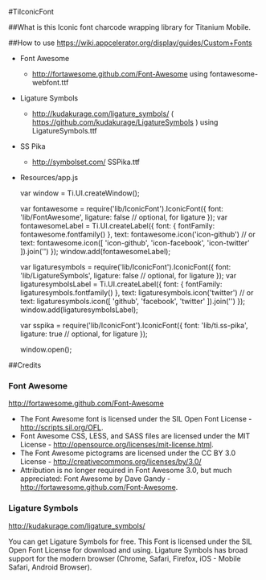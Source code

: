 #TiIconicFont

##What is this
Iconic font charcode wrapping library for Titanium Mobile.

##How to use
https://wiki.appcelerator.org/display/guides/Custom+Fonts

* Font Awesome
    * http://fortawesome.github.com/Font-Awesome using fontawesome-webfont.ttf
* Ligature Symbols
    * http://kudakurage.com/ligature_symbols/ ( https://github.com/kudakurage/LigatureSymbols ) using LigatureSymbols.ttf
* SS Pika
    * http://symbolset.com/ SSPika.ttf
* Resources/app.js

    var window = Ti.UI.createWindow();

    var fontawesome = require('lib/IconicFont').IconicFont({
        font: 'lib/FontAwesome',
        ligature: false // optional, for ligature
    });
    var fontawesomeLabel = Ti.UI.createLabel({
        font: { fontFamily: fontawesome.fontfamily() },
        text: fontawesome.icon('icon-github') // or text: fontawesome.icon([ 'icon-github', 'icon-facebook', 'icon-twitter' ]).join('')
    });
    window.add(fontawesomeLabel);

    var ligaturesymbols = require('lib/IconicFont').IconicFont({
        font: 'lib/LigatureSymbols',
        ligature: false // optional, for ligature
    });
    var ligaturesymbolsLabel = Ti.UI.createLabel({
        font: { fontFamily: ligaturesymbols.fontfamily() },
        text: ligaturesymbols.icon('twitter') // or text: ligaturesymbols.icon([ 'github', 'facebook', 'twitter' ]).join('')
    });
    window.add(ligaturesymbolsLabel);

    var sspika = require('lib/IconicFont').IconicFont({
        font: 'lib/ti.ss-pika',
        ligature: true // optional, for ligature
    });

    window.open();

##Credits
### Font Awesome
http://fortawesome.github.com/Font-Awesome

* The Font Awesome font is licensed under the SIL Open Font License - http://scripts.sil.org/OFL.
* Font Awesome CSS, LESS, and SASS files are licensed under the MIT License - http://opensource.org/licenses/mit-license.html.
* The Font Awesome pictograms are licensed under the CC BY 3.0 License - http://creativecommons.org/licenses/by/3.0/
* Attribution is no longer required in Font Awesome 3.0, but much appreciated: Font Awesome by Dave Gandy - http://fortawesome.github.com/Font-Awesome.
### Ligature Symbols
http://kudakurage.com/ligature_symbols/

You can get Ligature Symbols for free. This Font is licensed under the SIL Open Font License for download and using.
Ligature Symbols has broad support for the modern browser (Chrome, Safari, Firefox, iOS - Mobile Safari, Android Browser).

